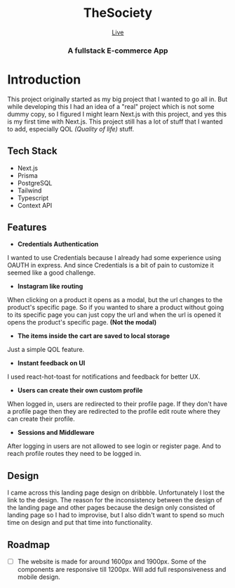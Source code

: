 <div align="center">
<h1>TheSociety</h1>

[Live](https://thesociety.kutaybekleric.com)

<h3>A fullstack E-commerce App</h3>
</div>

# Introduction
This project originally started as my big project that I wanted to go all in. But while developing this I had an idea of a "real" project which is not some dummy copy, so I figured I might learn Next.js with this project, and yes this is my first time with Next.js. This project still has a lot of stuff that I wanted to add, especially QOL *(Quality of life)* stuff.

## Tech Stack

- Next.js
- Prisma
- PostgreSQL
- Tailwind
- Typescript
- Context API

## Features

- <b>Credentials Authentication</b> <br>

I wanted to use Credentials because I already had some experience using OAUTH in express. And since Credentials is a
bit of pain to customize it seemed like a good challenge.

- <b>Instagram like routing</b> <br>

When clicking on a product it opens as a modal, but the url changes to the product's specific page. So if you wanted
to share a product without going to its specific page you can just copy the url and when the url is opened it opens
the product's specific page. __(Not the modal)__

- <b>The items inside the cart are saved to local storage</b><br>

Just a simple QOL feature.

- <b>Instant feedback on UI</b><br>

I used react-hot-toast for notifications and feedback for better UX.

- <b>Users can create their own custom profile</b><br>

When logged in, users are redirected to their profile page. If they don't have a profile page then they are redirected
to the profile edit route where they can create their profile.

- <b>Sessions and Middleware</b><br>

After logging in users are not allowed to see login or register page. And to reach profile routes they need to be logged in.
 

## Design
I came across this landing page design on dribbble. Unfortunately I lost the link to the design. The reason for the inconsistency between the design of the landing page and other pages because the design only consisted of landing page so I had to improvise, but I also didn't want to spend so much time on design and put that time into functionality.


## Roadmap
- [ ] The website is made for around 1600px and 1900px. Some of the components are responsive till 1200px. Will add full responsiveness and mobile design.